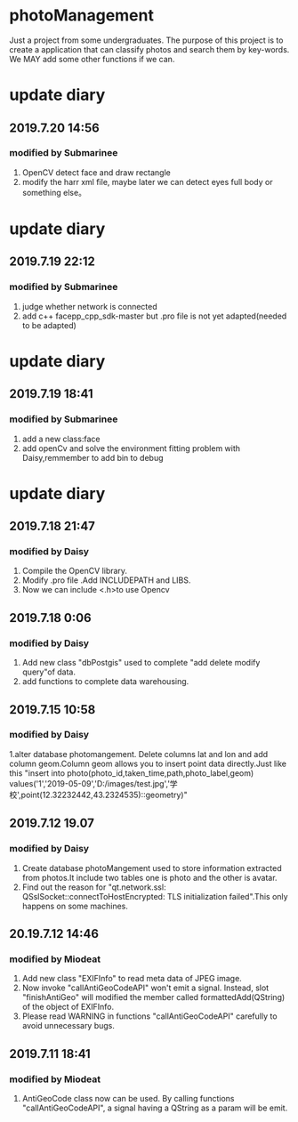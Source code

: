 # photoManagement
Just a project from some undergraduates. The purpose of this project is to create a application that can classify photos and search them by key-words. We MAY add some other functions if we can.

# update diary
## 2019.7.20 14:56
### modified by Submarinee
1. OpenCV detect face and draw rectangle
2. modify the  harr xml file, maybe later we can detect  eyes full body  or something else。

# update diary
## 2019.7.19 22:12
### modified by Submarinee
1. judge  whether network is connected
2. add c++ facepp_cpp_sdk-master but .pro file is not yet adapted(needed to be adapted)

# update diary
## 2019.7.19 18:41
### modified by Submarinee
1. add a new class:face
2. add openCv and solve the environment fitting problem with Daisy,remmember to add bin to debug


# update diary
## 2019.7.18 21:47
### modified by Daisy
1. Compile the OpenCV library.
2. Modify .pro file .Add INCLUDEPATH and LIBS.
3. Now we can include <.h>to use Opencv
## 2019.7.18 0:06
### modified by Daisy
1. Add new class "dbPostgis" used to complete "add delete modify query"of data.
2. add functions to complete data warehousing.
## 2019.7.15 10:58
### modified by Daisy
1.alter database photomangement. Delete columns lat and lon and add column geom.Column geom allows you to insert point data directly.Just like this "insert into photo(photo_id,taken_time,path,photo_label,geom)
values('1','2019-05-09','D:/images/test.jpg','学校',point(12.32232442,43.2324535)::geometry)"
## 2019.7.12 19.07
### modified by Daisy
1. Create database photoMangement used to store information extracted from photos.It include two tables one is photo and the other is avatar.
2. Find out the reason for "qt.network.ssl: QSslSocket::connectToHostEncrypted: TLS initialization failed".This only happens on some machines.
## 20.19.7.12 14:46
### modified by Miodeat
1. Add new class "EXIFInfo" to read meta data of JPEG image.</br>
2. Now invoke "callAntiGeoCodeAPI" won't emit a signal. Instead, slot "finishAntiGeo" will modified the member called formattedAdd(QString) of the object of EXIFInfo.</br>
3. Please read WARNING in functions "callAntiGeoCodeAPI" carefully to avoid unnecessary bugs.</br>
## 2019.7.11 18:41
### modified by Miodeat
1. AntiGeoCode class now can be used. By calling functions "callAntiGeoCodeAPI", a signal having a QString as a param will be emit.

